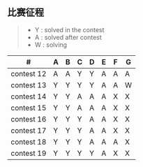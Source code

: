 ## 比赛征程
> * Y : solved in the contest
> * A : solved after contest
> * W : solving



  \# |  A  |  B  |  C  |  D  |  E  |  F  |  G  
---|---|---|---|---|---|---|---
|contest 12|A|A|Y|Y|A|A|A
|contest 13|Y|Y|Y|Y|A|A|W
|contest 14|Y|Y|A|A|A|X|X|
|contest 15|Y|Y|A|A|A|X|X|
|contest 16|Y|Y|Y|A|A|X|X|
|contest 17|Y|Y|Y|A|A|X|X|
|contest 18|Y|Y|Y|A|A|A|X|
|contest 19|Y|Y|Y|Y|A|X|X|

